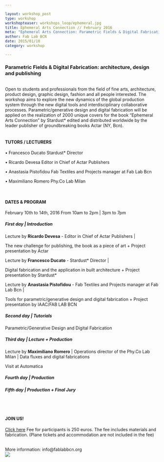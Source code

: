```yaml
---

layout: workshop_post
type: workshop
workshopteaser: workshops_loop/ephemeral.jpg
title: Ephemeral Arts Connection // February 2016
meta: "Ephemeral Arts Connection: Parametric Fields & Digital Fabrication: architecture, design and publishing."
author: Fab Lab BCN
date: 2015/01/10
category: workshop

---
```


<h3>Parametric Fields & Digital Fabrication: architecture, design and publishing</h3>

<br>
Open to students and professionals from the field of fine arts, architecture, product design, graphic design, fashion and all people interested. The workshop aims to explore the new dynamics of the global production system through the new digital tools and interdisciplinary collaborative processes. Parametric/generative design and digital fabrication will be applied on the realization of 2000 unique covers for the book “Ephemeral Arts Connection” by Stardust* edited and distributed worldwide by the leader publisher of groundbreaking books Actar (NY, Bcn).<br>

<br>

<h4>TUTORS / LECTURERS</h4>
• Francesco Ducato Stardust* Director 

• Ricardo Devesa Editor in Chief of Actar Publishers 

• Anastasia Pistofidou Fab Textiles and Projects manager at Fab Lab Bcn 

• Maximiliano Romero Phy.Co Lab Milan

<br>

<h4>DATES & PROGRAM</h4>
February 10th to 14th, 2016
From 10am to 2pm | 3pm to 7pm
<br>
<h5>First day | Introduction</h5>

Lecture by **Ricardo Devesa** - Editor in Chief of Actar Publishers | 

The new challenge for publishing, the book as a piece of art + Project presentation by Actar

Lecture by **Francesco Ducato** - Stardust* Director | 

Digital fabrication and the application in built architecture + Project presentation by Stardust*

Lecture by **Anastasia Pistofidou** - Fab Textiles and Projects manager at Fab Lab Bcn | 

Tools for parametric/generative design and digital fabrication + Project presentation by IAAC/FAB LAB BCN   

<h5>Second day | Tutorials </h5>

Parametric/Generative Design and Digital Fabrication 

<h5>Third day | Lecture + Production</h5>

Lecture by **Maximiliano Romero** | Operations director of the Phy.Co Lab Milan | 
Data fluxes and digital fabrications 

Visit at Automatica

<h5>Fourth day | Production</h5>

<h5>Fifth day | Production + Final Jury</h5>
<br>
<br>
<h4>JOIN US!</h4>

<a target="_blank" href="http://fablab.fikket.com/event/taller-de-ephemeral-arts-connection"><u>Click here</u></a> 
Fee for participants is 250 euros. The fee includes materials and fabrication. 
(Plane tickets and accommodation are not included in the fee)

<br>
More information: info@fablabbcn.org
<br>

<img src="{{site.baseurl}}{{ site.url }}/img/workshops/workshops_loop/ephemeral.jpg">

<br>

